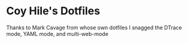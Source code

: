 # Coy Hile's Dotfiles

Thanks to Mark Cavage from whose own dotfiles I snagged the DTrace mode, YAML mode, and multi-web-mode
